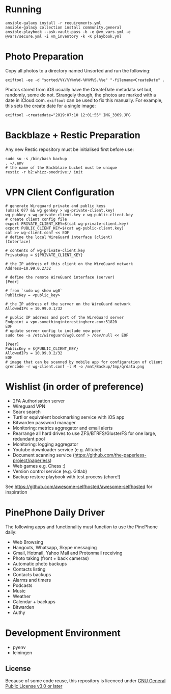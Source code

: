 # Running

```
ansible-galaxy install -r requirements.yml
ansible-galaxy collection install community.general
ansible-playbook --ask-vault-pass -b -e @vm_vars.yml -e @vars/secure.yml -i vm_inventory -k -K playbook.yml
```

# Photo Preparation

Copy all photos to a directory named Unsorted and run the following:
```
exiftool -ee -d "sorted/%Y/%Y%m%d-%H%M%S.%%e" "-filename<CreateDate" .
```

Photos stored from iOS usually have the CreateDate metadata set but, randomly, some do not.
Strangely though, the photos are marked with a date in iCloud.com.
`exiftool` can be used to fix this manually. For example, this sets the create date for
a single image:
```
exiftool -createdate="2019:07:10 12:01:55" IMG_3369.JPG
```

# Backblaze + Restic Preparation

Any new Restic repository must be initialised first before use:
```
sudo su -s /bin/bash backup
. ~/.env
# the name of the Backblaze bucket must be unique
restic -r b2:whizz-onedrive:/ init
```

# VPN Client Configuration

```shell
# generate Wireguard private and public keys
(umask 077 && wg genkey > wg-private-client.key)
wg pubkey < wg-private-client.key > wg-public-client.key
# create client config file
export PRIVATE_CLIENT_KEY=$(cat wg-private-client.key)
export PUBLIC_CLIENT_KEY=$(cat wg-public-client.key)
cat >> wg-client.conf << EOF
# define the local WireGuard interface (client)
[Interface]

# contents of wg-private-client.key
PrivateKey = ${PRIVATE_CLIENT_KEY}

# the IP address of this client on the WireGuard network
Address=10.99.0.2/32

# define the remote WireGuard interface (server)
[Peer]

# from `sudo wg show wg0`
PublicKey = <public_key>

# the IP address of the server on the WireGuard network 
AllowedIPs = 10.99.0.1/32

# public IP address and port of the WireGuard server
Endpoint = vpn.somethinginterestinghere.com:51820
EOF
# update server config to include new peer
sudo tee -a /etc/wireguard/wg0.conf > /dev/null << EOF

[Peer]
PublicKey = ${PUBLIC_CLIENT_KEY}
AllowedIPs = 10.99.0.2/32
EOF
# image that can be scanned by mobile app for configuration of client
qrencode -r wg-client.conf -l M -o /mnt/Backup/tmp/qrdata.png
```

# Wishlist (in order of preference)

* 2FA Authorisation server
* Wireguard VPN
* Searx search
* Turtl or equivalent bookmarking service with iOS app
* Bitwarden password manager
* Monitoring: metrics aggregator and email alerts
* Rearrange all hard drives to use ZFS/BTRFS/GlusterFS for one large, redundant pool
* Monitoring: logging aggregator
* Youtube downloader service (e.g. Alltube)
* Document scanning service (https://github.com/the-paperless-project/paperless)
* Web games e.g. Chess :)
* Version control service (e.g. Gitlab)
* Backup restore playbook with test process (chore!)

See https://github.com/awesome-selfhosted/awesome-selfhosted for inspiration

# PinePhone Daily Driver

The following apps and functionality must function to use the PinePhone daily:

* Web Browsing
* Hangouts, Whatsapp, Skype messaging
* Gmail, Hotmail, Yahoo Mail and Protonmail receiving
* Photo taking (front + back cameras)
* Automatic photo backups
* Contacts listing
* Contacts backups
* Alarms and timers
* Podcasts
* Music
* Weather
* Calendar + backups
* Bitwarden
* Authy

# Development Environment

* pyenv
* leiningen

License
-------

Because of some code reuse, this repository is licenced under
[GNU General Public License v3.0 or later](https://spdx.org/licenses/GPL-3.0-or-later.html)